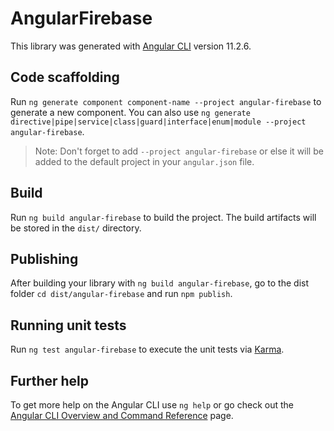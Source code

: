 # AngularFirebase

This library was generated with [Angular CLI](https://github.com/angular/angular-cli) version 11.2.6.

## Code scaffolding

Run `ng generate component component-name --project angular-firebase` to generate a new component. You can also use `ng generate directive|pipe|service|class|guard|interface|enum|module --project angular-firebase`.
> Note: Don't forget to add `--project angular-firebase` or else it will be added to the default project in your `angular.json` file. 

## Build

Run `ng build angular-firebase` to build the project. The build artifacts will be stored in the `dist/` directory.

## Publishing

After building your library with `ng build angular-firebase`, go to the dist folder `cd dist/angular-firebase` and run `npm publish`.

## Running unit tests

Run `ng test angular-firebase` to execute the unit tests via [Karma](https://karma-runner.github.io).

## Further help

To get more help on the Angular CLI use `ng help` or go check out the [Angular CLI Overview and Command Reference](https://angular.io/cli) page.
